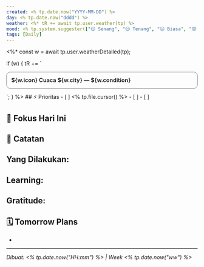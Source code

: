 ```yaml
---
created: <% tp.date.now("YYYY-MM-DD") %>
day: <% tp.date.now("dddd") %>
weather: <%* tR += await tp.user.weather(tp) %>
mood: <% tp.system.suggester(["😊 Senang", "😌 Tenang", "😐 Biasa", "😓 Lelah"], ["happy", "calm", "neutral", "tired"]) %>
tags: [Daily]
---
```

<%*
const w = await tp.user.weatherDetailed(tp);

if (w) {
tR += `
<details style="
  border: 1px solid #777;
  border-radius: 10px;
  padding: 8px 12px;
  margin: 12px 0;
  backdrop-filter: blur(6px);
  background-color: color-mix(in srgb, var(--background-primary) 90%, transparent);
  transition: all 0.3s ease;
">
  <summary style="
    font-size: 1.05em;
    font-weight: 600;
    cursor: pointer;
    display: flex;
    align-items: center;
    gap: 8px;
    list-style: none;
    padding: 4px 0;
  ">
    ${w.icon} Cuaca ${w.city} — ${w.condition}
  </summary>

  <div style="margin-top: 8px; padding-left: 6px; line-height: 1.7; font-size: 0.95em;">

  <p><b>🌡️ Suhu Udara</b><br>
  • Saat ini: <b>${w.temp}</b> (terasa ${w.feelsLike})<br>
  • Range: ${w.tempRange}</p>

  <p><b>🌤️ Kondisi Atmosfer</b><br>
  • 💧 Kelembaban: ${w.humidity}<br>
  • 🌬️ Angin: ${w.wind}<br>
  • ☁️ Awan: ${w.clouds}<br>
  • 👁️ Jarak Pandang: ${w.visibility}<br>
  • 🔽 Tekanan: ${w.pressure}</p>

  <p><b>🌅 Matahari</b><br>
  • Terbit: ${w.sunrise} | Terbenam: ${w.sunset}</p>

  </div>
</details>
`;
}
%>
## ⚡ Prioritas
- [ ] <% tp.file.cursor() %>
- [ ] 
- [ ] 

## 🎯 Fokus Hari Ini
> 

## 📝 Catatan
**Yang Dilakukan:**
- 

**Learning:**
- 

**Gratitude:**
- 

## 🗓️ Tomorrow Plans 
- 
---
*Dibuat: <% tp.date.now("HH:mm") %> | Week <% tp.date.now("ww") %>*